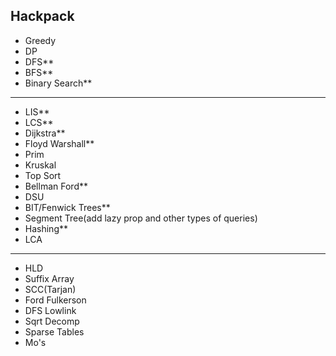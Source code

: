 ## Hackpack

- Greedy
- DP
- DFS**
- BFS**
- Binary Search**
--------------------
- LIS**
- LCS**
- Dijkstra**
- Floyd Warshall**
- Prim
- Kruskal
- Top Sort
- Bellman Ford**
- DSU
- BIT/Fenwick Trees**
- Segment Tree(add lazy prop and other types of queries)
- Hashing**
- LCA
--------------------
- HLD
- Suffix Array
- SCC(Tarjan)
- Ford Fulkerson
- DFS Lowlink
- Sqrt Decomp
- Sparse Tables
- Mo's
